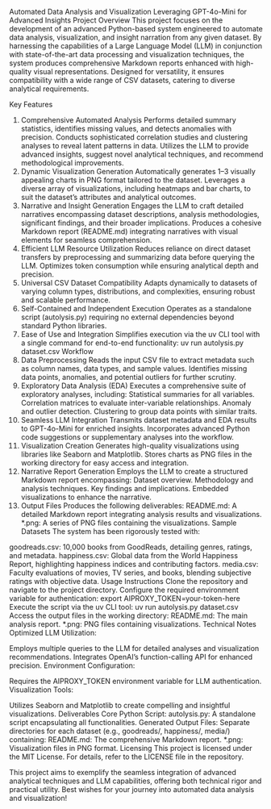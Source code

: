 Automated Data Analysis and Visualization Leveraging GPT-4o-Mini for Advanced Insights
Project Overview
This project focuses on the development of an advanced Python-based system engineered to automate data analysis, visualization, and insight narration from any given dataset. By harnessing the capabilities of a Large Language Model (LLM) in conjunction with state-of-the-art data processing and visualization techniques, the system produces comprehensive Markdown reports enhanced with high-quality visual representations. Designed for versatility, it ensures compatibility with a wide range of CSV datasets, catering to diverse analytical requirements.

Key Features
1. Comprehensive Automated Analysis
Performs detailed summary statistics, identifies missing values, and detects anomalies with precision.
Conducts sophisticated correlation studies and clustering analyses to reveal latent patterns in data.
Utilizes the LLM to provide advanced insights, suggest novel analytical techniques, and recommend methodological improvements.
2. Dynamic Visualization Generation
Automatically generates 1–3 visually appealing charts in PNG format tailored to the dataset.
Leverages a diverse array of visualizations, including heatmaps and bar charts, to suit the dataset’s attributes and analytical outcomes.
3. Narrative and Insight Generation
Engages the LLM to craft detailed narratives encompassing dataset descriptions, analysis methodologies, significant findings, and their broader implications.
Produces a cohesive Markdown report (README.md) integrating narratives with visual elements for seamless comprehension.
4. Efficient LLM Resource Utilization
Reduces reliance on direct dataset transfers by preprocessing and summarizing data before querying the LLM.
Optimizes token consumption while ensuring analytical depth and precision.
5. Universal CSV Dataset Compatibility
Adapts dynamically to datasets of varying column types, distributions, and complexities, ensuring robust and scalable performance.
6. Self-Contained and Independent Execution
Operates as a standalone script (autolysis.py) requiring no external dependencies beyond standard Python libraries.
7. Ease of Use and Integration
Simplifies execution via the uv CLI tool with a single command for end-to-end functionality:
uv run autolysis.py dataset.csv
Workflow
1. Data Preprocessing
Reads the input CSV file to extract metadata such as column names, data types, and sample values.
Identifies missing data points, anomalies, and potential outliers for further scrutiny.
2. Exploratory Data Analysis (EDA)
Executes a comprehensive suite of exploratory analyses, including:
Statistical summaries for all variables.
Correlation matrices to evaluate inter-variable relationships.
Anomaly and outlier detection.
Clustering to group data points with similar traits.
3. Seamless LLM Integration
Transmits dataset metadata and EDA results to GPT-4o-Mini for enriched insights.
Incorporates advanced Python code suggestions or supplementary analyses into the workflow.
4. Visualization Creation
Generates high-quality visualizations using libraries like Seaborn and Matplotlib.
Stores charts as PNG files in the working directory for easy access and integration.
5. Narrative Report Generation
Employs the LLM to create a structured Markdown report encompassing:
Dataset overview.
Methodology and analysis techniques.
Key findings and implications.
Embedded visualizations to enhance the narrative.
6. Output Files
Produces the following deliverables:
README.md: A detailed Markdown report integrating analysis results and visualizations.
*.png: A series of PNG files containing the visualizations.
Sample Datasets
The system has been rigorously tested with:

goodreads.csv: 10,000 books from GoodReads, detailing genres, ratings, and metadata.
happiness.csv: Global data from the World Happiness Report, highlighting happiness indices and contributing factors.
media.csv: Faculty evaluations of movies, TV series, and books, blending subjective ratings with objective data.
Usage Instructions
Clone the repository and navigate to the project directory.
Configure the required environment variable for authentication:
export AIPROXY_TOKEN=your-token-here
Execute the script via the uv CLI tool:
uv run autolysis.py dataset.csv
Access the output files in the working directory:
README.md: The main analysis report.
*.png: PNG files containing visualizations.
Technical Notes
Optimized LLM Utilization:

Employs multiple queries to the LLM for detailed analyses and visualization recommendations.
Integrates OpenAI’s function-calling API for enhanced precision.
Environment Configuration:

Requires the AIPROXY_TOKEN environment variable for LLM authentication.
Visualization Tools:

Utilizes Seaborn and Matplotlib to create compelling and insightful visualizations.
Deliverables
Core Python Script:
autolysis.py: A standalone script encapsulating all functionalities.
Generated Output Files:
Separate directories for each dataset (e.g., goodreads/, happiness/, media/) containing:
README.md: The comprehensive Markdown report.
*.png: Visualization files in PNG format.
Licensing
This project is licensed under the MIT License. For details, refer to the LICENSE file in the repository.

This project aims to exemplify the seamless integration of advanced analytical techniques and LLM capabilities, offering both technical rigor and practical utility. Best wishes for your journey into automated data analysis and visualization!
